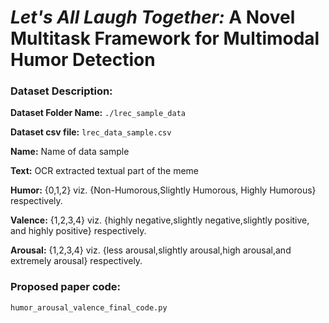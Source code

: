 # *Let's All Laugh Together:* A Novel Multitask Framework for Multimodal Humor Detection

### Dataset Description:

**Dataset Folder Name:** ```./lrec_sample_data```

**Dataset csv file:** ```lrec_data_sample.csv```

**Name:** Name of data sample

**Text:** OCR extracted textual part of the meme


**Humor:** {0,1,2} viz. {Non-Humorous,Slightly Humorous, Highly Humorous} respectively.

**Valence:** {1,2,3,4} viz. {highly negative,slightly negative,slightly positive, and highly positive} respectively.

**Arousal:** {1,2,3,4} viz. {less arousal,slightly arousal,high arousal,and extremely arousal} respectively.

### Proposed paper code:

```humor_arousal_valence_final_code.py```